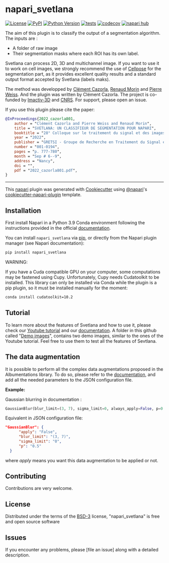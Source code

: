# napari_svetlana

[![License](https://img.shields.io/pypi/l/napari_svetlana.svg?color=green)](https://bitbucket.org/koopa31/napari_svetlana/src/main/LICENSE)
[![PyPI](https://img.shields.io/pypi/v/napari_svetlana.svg?color=green)](https://pypi.org/project/napari_svetlana)
[![Python Version](https://img.shields.io/pypi/pyversions/napari_svetlana.svg?color=green)](https://python.org)
[![tests](https://bitbucket.org/koopa31/napari_svetlana/workflows/tests/badge.svg)](https://bitbucket.org/koopa31/napari_svetlana/actions)
[![codecov](https://codecov.io/gh/koopa31/napari_svetlana/branch/main/graph/badge.svg)](https://codecov.io/gh/koopa31/napari_svetlana)
[![napari hub](https://img.shields.io/endpoint?url=https://api.napari-hub.org/shields/napari_svetlana)](https://napari-hub.org/plugins/napari_svetlana)

The aim of this plugin is to classify the output of a segmentation algorithm.
The inputs are :
<ul>
  <li>A folder of raw image</li>
  <li>Their segmentation masks where each ROI has its own label.</li>
</ul>

Svetlana can process 2D, 3D and multichannel image. If you want to use it to work on cell images, we strongly
recommend the use of [Cellpose](https://www.cellpose.org) for the segmentation part, as it provides excellent quality results and a standard output format
accepted by Svetlana (labels maks). 

The method was developped by [Clément Cazorla](https://koopa31.github.io/), [Renaud Morin](https://www.linkedin.com/in/renaud-morin-6a42665b/?originalSubdomain=fr) and [Pierre Weiss](https://www.math.univ-toulouse.fr/~weiss/). And the plugin was written by
Clément Cazorla. The project is co-funded by [Imactiv-3D](https://www.imactiv-3d.com/) and [CNRS](https://www.cnrs.fr/fr). For support, please open an issue.

If you use this plugin please cite the paper: 

```bibtex
@InProceedings{2022_cazorla801,
	author = "Clément Cazorla and Pierre Weiss and Renaud Morin",
	title = "SVETLANA: UN CLASSIFIEUR DE SEGMENTATION POUR NAPARI",
	booktitle = "28° Colloque sur le traitement du signal et des images",
	year = "2022",
	publisher = "GRETSI - Groupe de Recherche en Traitement du Signal et des Images",
	number = "001-0194",
	pages = "p. 777-780",
	month = "Sep # 6--9",
	address = "Nancy",
	doi = "",
	pdf = "2022_cazorla801.pdf",
}
```

----------------------------------

This [napari] plugin was generated with [Cookiecutter] using [@napari]'s [cookiecutter-napari-plugin] template.

<!--
Don't miss the full getting started guide to set up your new package:
https://github.com/napari/cookiecutter-napari-plugin#getting-started

and review the napari docs for plugin developers:
https://napari.org/plugins/stable/index.html
-->

## Installation

First install Napari in a Python 3.9 Conda environment following the instructions provided
in the official [documentation](https://napari.org/stable/tutorials/fundamentals/installation.html).

You can install `napari_svetlana` via [pip], or directly from the Napari plugin manager (see Napari documentation):
```bash
pip install napari_svetlana
```
WARNING:

If you have a Cuda compatible GPU on your computer, some computations may be fastened
using Cupy. Unfortunately, Cupy needs Cudatoolkit to be installed. This library can only be installed via 
Conda while the plugin is a pip plugin, so it must be installed manually for the moment:
```bash
conda install cudatoolkit=10.2 
```

## Tutorial

To learn more about the features of
Svetlana and how to use it, please check our [Youtube tutorial](https://youtube.com) and
our [documentation](https://svetlana-documentation.readthedocs.io/en/latest/).
A folder in this github called "[Demo images](https://bitbucket.org/koopa31/napari_svetlana/src/main/Demo%20images/)", contains two demo images, similar to the ones
of the Youtube tutorial. Feel free to use them to test all the features of Sevtlana.

## The data augmentation 

It is possible to perform all the complex data augmentations proposed in the Albumentations
library. To do so, please refer to the [documentation](https://albumentations.ai/docs/getting_started/transforms_and_targets/),
and add all the needed parameters to the JSON configuration file.

**Example:**

Gaussian blurring in documentation :

```python
GaussianBlur(blur_limit=(3, 7), sigma_limit=0, always_apply=False, p=0.5)
```

Equivalent in JSON configuration file:
```json
"GaussianBlur": {
      "apply": "False",
      "blur_limit": "(3, 7)",
      "sigma_limit": "0", 
      "p": "0.5"
  }
```

where _apply_ means you want this data augmentation to be applied or not.

## Contributing

Contributions are very welcome.

## License

Distributed under the terms of the [BSD-3] license,
"napari_svetlana" is free and open source software

## Issues

If you encounter any problems, please [file an issue] along with a detailed description.

[napari]: https://github.com/napari/napari
[Cookiecutter]: https://github.com/audreyr/cookiecutter
[@napari]: https://github.com/napari
[MIT]: http://opensource.org/licenses/MIT
[BSD-3]: http://opensource.org/licenses/BSD-3-Clause
[GNU GPL v3.0]: http://www.gnu.org/licenses/gpl-3.0.txt
[GNU LGPL v3.0]: http://www.gnu.org/licenses/lgpl-3.0.txt
[Apache Software License 2.0]: http://www.apache.org/licenses/LICENSE-2.0
[Mozilla Public License 2.0]: https://www.mozilla.org/media/MPL/2.0/index.txt
[cookiecutter-napari-plugin]: https://github.com/napari/cookiecutter-napari-plugin

[napari]: https://github.com/napari/napari
[tox]: https://tox.readthedocs.io/en/latest/
[pip]: https://pypi.org/project/pip/
[PyPI]: https://pypi.org/
